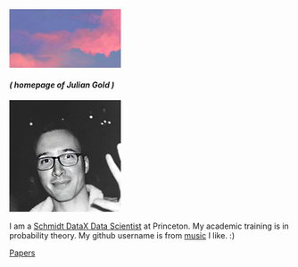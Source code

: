 <img src="gold_a_sky.jpg" alt="" width="200"/>

#### _( homepage of Julian Gold )_

<img src="gold_head.jpg" alt="" width="200"/>

I am a [Schmidt DataX Data Scientist](https://csml.princeton.edu/people/julian-gold) at Princeton. My academic training is in probability theory. My github username is from [music](https://en.wikipedia.org/wiki/Hounds_of_Love) I like. :)

[Papers](papers.md)
